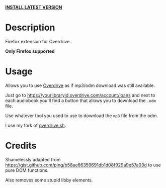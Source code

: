 **[INSTALL LATEST VERSION](https://cdn.statically.io/gh/vcalv/underdrive/master/web-ext-artifacts/559d8e3e0e284bddbbfa-1.2.xpi)**

# Description

Firefox extension for Overdrive.

**Only Firefox supported**

# Usage

Allows you to use [Overdrive](https://overdrive.com) as if mp3/odm download was still available.

Just go to https://yourlibraryid.overdrive.com/account/loans and next to each audiobook you'll find a button that allows you to download the `.odm` file.

Use whatever tool you used to use to download the `mp3` file from the odm.

I use my fork of [overdrive.sh](https://github.com/vcalv/overdrive.sh).

# Credits

Shamelessly adapted from https://gist.github.com/ping/b58ae66359691db1d08f929a9e57a03d to use pure DOM functions.

Also removes some stupid libby elements.
